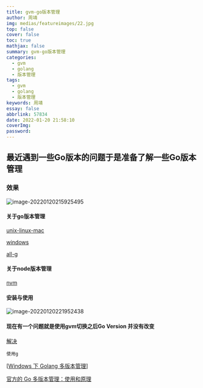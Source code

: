 ```yaml
---
title: gvm-go版本管理
author: 周靖
img: medias/featureimages/22.jpg
top: false
cover: false
toc: true
mathjax: false
summary: gvm-go版本管理
categories:
  - gvm
  - golang
  - 版本管理
tags:
  - gvm
  - golang
  - 版本管理
keywords: 周靖
essay: false
abbrlink: 57834
date: 2022-01-20 21:58:10
coverImg:
password:
---
```


## 最近遇到一些Go版本的问题于是准备了解一些Go版本管理

### 效果

![image-20220120215925495](https://qiniuyun.code520.com.cn/images/20220120215925.png)

#### 关于go版本管理

[unix-linux-mac](https://github.com/moovweb/gvm)

[windows](https://github.com/danielkermode/gvm)

[all-g](https://github.com/voidint/g)

#### 关于node版本管理

[nvm](https://github.com/coreybutler/nvm-windows/)

#### 安装与使用

![image-20220120221952438](https://qiniuyun.code520.com.cn/images/20220120221952.png)

#### 现在有一个问题就是使用gvm切换之后Go Version 并没有改变

[解决](https://github.com/voidint/g)

```
使用g
```

[[Windows 下 Golang 多版本管理](https://segmentfault.com/a/1190000037427968)]

[官方的 Go 多版本管理：使用和原理](https://polarisxu.studygolang.com/posts/go/managing-multiple-go-versions/)
